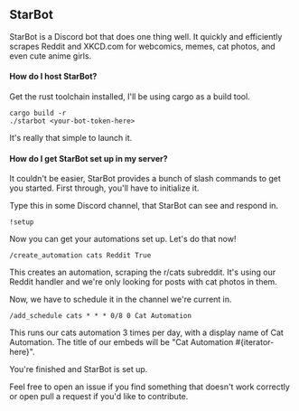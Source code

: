 ## StarBot
StarBot is a Discord bot that does one thing well. It quickly and efficiently scrapes Reddit and XKCD.com for webcomics, memes, cat photos, and even cute anime girls.

#### How do I host StarBot?

Get the rust toolchain installed, I'll be using cargo as a build tool.

```
cargo build -r
./starbot <your-bot-token-here>
```

It's really that simple to launch it.

#### How do I get StarBot set up in my server?

It couldn't be easier, StarBot provides a bunch of slash commands to get you started. First through, you'll have to initialize it.

Type this in some Discord channel, that StarBot can see and respond in.
```
!setup
```

Now you can get your automations set up. Let's do that now!

```
/create_automation cats Reddit True
```

This creates an automation, scraping the r/cats subreddit. It's using our Reddit handler and we're only looking for posts with cat photos in them.

Now, we have to schedule it in the channel we're current in.

```
/add_schedule cats * * * 0/8 0 Cat Automation
```

This runs our cats automation 3 times per day, with a display name of Cat Automation. The title of our embeds will be "Cat Automation #{iterator-here}".

You're finished and StarBot is set up.

Feel free to open an issue if you find something that doesn't work correctly or open pull a request if you'd like to contribute.
